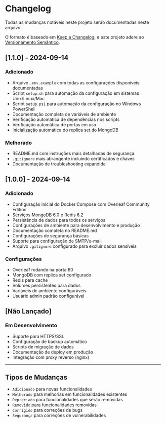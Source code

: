 # Changelog

Todas as mudanças notáveis neste projeto serão documentadas neste arquivo.

O formato é baseado em [Keep a Changelog](https://keepachangelog.com/pt-BR/1.0.0/),
e este projeto adere ao [Versionamento Semântico](https://semver.org/lang/pt-BR/).

## [1.1.0] - 2024-09-14

### Adicionado
- Arquivo `.env.example` com todas as configurações disponíveis documentadas
- Script `setup.sh` para automação da configuração em sistemas Unix/Linux/Mac
- Script `setup.ps1` para automação da configuração no Windows PowerShell
- Documentação completa de variáveis de ambiente
- Verificação automática de dependências nos scripts
- Verificação automática de portas em uso
- Inicialização automática do replica set do MongoDB

### Melhorado
- README.md com instruções mais detalhadas de segurança
- `.gitignore` mais abrangente incluindo certificados e chaves
- Documentação de troubleshooting expandida

## [1.0.0] - 2024-09-14

### Adicionado
- Configuração inicial do Docker Compose com Overleaf Community Edition
- Serviços MongoDB 6.0 e Redis 6.2
- Persistência de dados para todos os serviços
- Configurações de ambiente para desenvolvimento e produção
- Documentação completa no README.md
- Configurações de segurança básicas
- Suporte para configuração de SMTP/e-mail
- Arquivo `.gitignore` configurado para excluir dados sensíveis

### Configurações
- Overleaf rodando na porta 80
- MongoDB com replica set configurado
- Redis para cache
- Volumes persistentes para dados
- Variáveis de ambiente configuráveis
- Usuário admin padrão configurável

## [Não Lançado]

### Em Desenvolvimento
- Suporte para HTTPS/SSL
- Configuração de backup automático
- Scripts de migração de dados
- Documentação de deploy em produção
- Integração com proxy reverso (nginx)

---

## Tipos de Mudanças
- `Adicionado` para novas funcionalidades
- `Melhorado` para melhorias em funcionalidades existentes
- `Depreciado` para funcionalidades que serão removidas
- `Removido` para funcionalidades removidas
- `Corrigido` para correções de bugs
- `Segurança` para correções de vulnerabilidades
